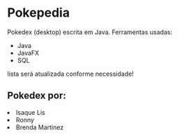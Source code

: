 # Pokepedia
Pokedex (desktop) escrita em Java. Ferramentas usadas:

- Java
- JavaFX
- SQL

lista será atualizada conforme necessidade!

<h2>Pokedex por:</h2>
  <li>Isaque Lis</li>
  <li>Ronny</li>
  <li>Brenda Martinez</li>
